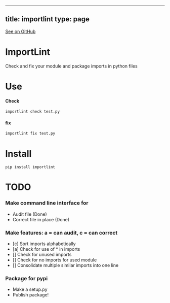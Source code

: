
---
title: importlint
type: page
---

[See on GitHub](https://github.com/jakeroggenbuck/importlint/)

# ImportLint
Check and fix your module and package imports in python files

# Use

#### Check
`importlint check test.py`

#### fix
`importlint fix test.py`

# Install
`pip install importlint`

# TODO
### Make command line interface for
- Audit file (Done)
- Correct file in place (Done)

### Make features: a = can audit, c = can correct
- [c] Sort imports alphabetically
- [a] Check for use of * in imports
- [] Check for unused imports
- [] Check for no imports for used module
- [] Consolidate multiple similar imports into one line

### Package for pypi
- Make a setup.py
- Publish package!

